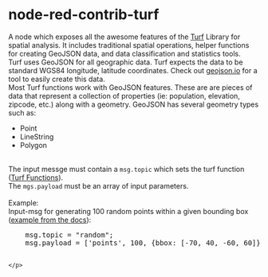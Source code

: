 # node-red-contrib-turf

<p>A node which exposes all the awesome features of the <a target="_blank" href="http://turfjs.org/">Turf</a> Library for spatial analysis. It includes traditional spatial operations, helper functions for creating GeoJSON data, and data classification and statistics tools. <br>
    Turf uses GeoJSON for all geographic data. Turf expects the data to be standard WGS84 longitude, latitude coordinates. Check out <a target="_blank" href="geojson.io">geojson.io</a> for a tool to easily create this data. <br>
    Most Turf functions work with GeoJSON features. These are are pieces of data that represent a collection of properties (ie: population, elevation, zipcode, etc.) along with a geometry. GeoJSON has several geometry types such as:
    <ul>
      <li>Point</li>
      <li>LineString</li>
      <li>Polygon</li>
    </ul>
    <br>
    The input messge must contain a <code>msg.topic</code> which sets the turf function (<a target="_blank" href ="http://turfjs.org/static/docs/">Turf Functions</a>).<br>
    The <code>mgs.payload</code> must be an array of input parameters. <br>
    <br>
    Example: <br>
    Input-msg for generating 100 random points within a given bounding box (<a target="_blank" href="http://turfjs.org/static/docs/module-turf_random.html">example from the docs</a>):
    <pre>
    msg.topic = "random";
    msg.payload = ['points', 100, {bbox: [-70, 40, -60, 60]}];
    </pre>
    
    </p>
